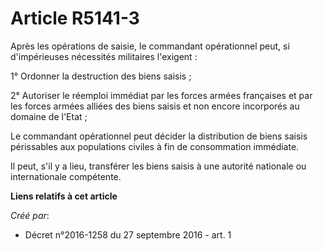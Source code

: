 # Article R5141-3

Après les opérations de saisie, le commandant opérationnel peut, si d'impérieuses nécessités militaires l'exigent : 

1° Ordonner la destruction des biens saisis ; 

2° Autoriser le réemploi immédiat par les forces armées françaises et par les forces armées alliées des biens saisis et non
encore incorporés au domaine de l'Etat ; 

Le commandant opérationnel peut décider la distribution de biens saisis périssables aux populations civiles à fin de
consommation immédiate. 

Il peut, s'il y a lieu, transférer les biens saisis à une autorité nationale ou internationale compétente.

**Liens relatifs à cet article**

_Créé par_:

  - Décret n°2016-1258 du 27 septembre 2016 - art. 1
